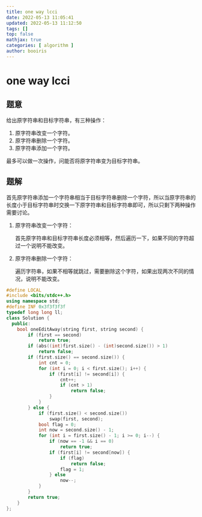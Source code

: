 ```yaml
---
title: one way lcci 
date: 2022-05-13 11:05:41 
updated: 2022-05-13 11:12:50
tags: [] 
top: false
mathjax: true
categories: [ algorithm ]
author: booiris
---
```


# one way lcci

## 题意

给出原字符串和目标字符串，有三种操作：

1. 原字符串改变一个字符。
2. 原字符串删除一个字符。
3. 原字符串添加一个字符。

最多可以做一次操作，问能否将原字符串变为目标字符串。

## 题解

首先原字符串添加一个字符串相当于目标字符串删除一个字符，所以当原字符串的长度小于目标字符串时交换一下原字符串和目标字符串即可，所以只剩下两种操作需要讨论。

1. 原字符串改变一个字符：

	首先原字符串和目标字符串长度必须相等，然后遍历一下，如果不同的字符超过一个说明不能改变。

1. 原字符串删除一个字符：

	遍历字符串，如果不相等就跳过，需要删除这个字符，如果出现两次不同的情况，说明不能改变。

```cpp
#define LOCAL
#include <bits/stdc++.h>
using namespace std;
#define INF 0x3f3f3f3f
typedef long long ll;
class Solution {
  public:
    bool oneEditAway(string first, string second) {
        if (first == second)
            return true;
        if (abs((int)first.size() - (int)second.size()) > 1)
            return false;
        if (first.size() == second.size()) {
            int cnt = 0;
            for (int i = 0; i < first.size(); i++) {
                if (first[i] != second[i]) {
                    cnt++;
                    if (cnt > 1)
                        return false;
                }
            }
        } else {
            if (first.size() < second.size())
                swap(first, second);
            bool flag = 0;
            int now = second.size() - 1;
            for (int i = first.size() - 1; i >= 0; i--) {
                if (now == -1 && i == 0)
                    return true;
                if (first[i] != second[now]) {
                    if (flag)
                        return false;
                    flag = 1;
                } else
                    now--;
            }
        }
        return true;
    }
};

```
